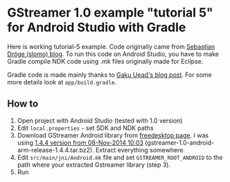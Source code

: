 # GStreamer 1.0 example "tutorial 5" for Android Studio with Gradle

Here is working tutorial-5 example. Code originally came from [Sebastian Dröge (slomo) blog](https://coaxion.net).
To run this code on Android Studio, you have to make Gradle compile NDK code using .mk files
originally made for Eclipse.

Gradle code is made mainly thanks to [Gaku Uead's blog post](http://blog.gaku.net/ndk/). For some
more details look at `app/build.gradle`.

## How to

1. Open project with Android Studio (tested with 1.0 version)
2. Edit `local.properties` - set SDK and NDK paths
3. Download GStreamer Android library from [freedesktop page](http://gstreamer.freedesktop.org/data/pkg/android/).
 I was using [1.4.4 version from 08-Nov-2014 10:03](http://gstreamer.freedesktop.org/data/pkg/android/1.4.4/)
 (gstreamer-1.0-android-arm-release-1.4.4.tar.bz2). Extract everything somewhere.
4. Edit `src/main/jni/Android.mk` file and set `GSTREAMER_ROOT_ANDROID` to the path
where your extracted Gstreamer library (step 3).
5. Run
